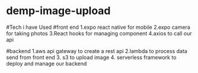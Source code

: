 # demp-image-upload
#Tech i have Used 
#front end
1.expo react native for mobile 
2.expo camera for taking photos
3.React hooks for managing component
4.axios to call our api

#backend
1.aws api gateway to create a rest api
2.lambda to process data send from front end
3. s3 to upload image
4. serverless framework to deploy and manage our backend
